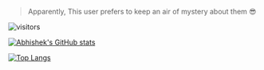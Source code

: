 > Apparently, This user prefers to keep an air of mystery about them 😎

![visitors](https://visitor-badge-reloaded.herokuapp.com/badge?page_id=abhinickz.abhinickz&color=00cf00)

[![Abhishek's GitHub stats](https://github-readme-stats.vercel.app/api?username=abhinickz&count_private=true&show_icons=true&theme=radical)](https://github.com/abhinickz/github-readme-stats)

[![Top Langs](https://github-readme-stats.vercel.app/api/top-langs/?username=abhinickz&layout=compact)](https://github.com/abhinickz/abhinickz)
